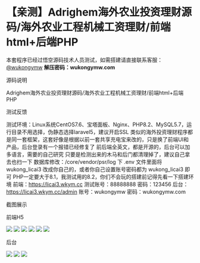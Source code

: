 # 【亲测】Adrighem海外农业投资理财源码/海外农业工程机械工资理财/前端html+后端PHP

本套程序已经过悟空源码技术人员测试，如需搭建请直接联系客服：[@wukongymw](http://t.me/wukongymw)
**解压密码：wukongymw.com**

源码说明

Adrighem海外农业投资理财源码/海外农业工程机械工资理财/前端html+后端PHP

测试反馈

测试环境：Linux系统CentOS7.6、宝塔面板、Nginx、PHP8.2、MySQL5.7，运行目录不用选择，伪静态选择laravel5，建议开启SSL
类似的海外投资理财程序都是同一套框架，这套好像是根据以前一套共享充电宝来改的，只是换了前端UI和产品，后台登录有一个报错已经修复了
前后端全英文，都是开源的，后台可以加多语言，需要的自己研究
只要是检测出来的木马和后门都清理掉了，建议自己拿去也扫一下
数据库修改：/core/vendor/psr/log 下 .env 文件里面将 wukong\_licai3 改成你自己的，或者你自己设置账号密码都为 wukong\_licai3 即可
PHP一定要大于8.1，我测试用的8.2，你们不会玩的搭建前记得先看一下搭建环境
前端：https://licai3.wkym.cc
测试账号：88888888
密码：123456
后台：https://licai3.wkym.cc/admin
账号：wukongymw
密码：wukongymw.com

截图展示

前端H5

[![](https://wukongymw.com/wp-content/uploads/2025/03/f129c855ec27124.png)](https://wukongymw.com/wp-content/uploads/2025/03/f129c855ec27124.png)
[![](https://wukongymw.com/wp-content/uploads/2025/03/35d6d1a4e9be707.png)](https://wukongymw.com/wp-content/uploads/2025/03/35d6d1a4e9be707.png)
[![](https://wukongymw.com/wp-content/uploads/2025/03/6644b453855b8de.png)](https://wukongymw.com/wp-content/uploads/2025/03/6644b453855b8de.png)
[![](https://wukongymw.com/wp-content/uploads/2025/03/2e34a433c358f0c.png)](https://wukongymw.com/wp-content/uploads/2025/03/2e34a433c358f0c.png)
[![](https://wukongymw.com/wp-content/uploads/2025/03/15d78f383d313a3.png)](https://wukongymw.com/wp-content/uploads/2025/03/15d78f383d313a3.png)
[![](https://wukongymw.com/wp-content/uploads/2025/03/30b17b477e160c9.png)](https://wukongymw.com/wp-content/uploads/2025/03/30b17b477e160c9.png)

后台

[![](https://wukongymw.com/wp-content/uploads/2025/03/417d07c2549b2f1.png)](https://wukongymw.com/wp-content/uploads/2025/03/417d07c2549b2f1.png)
[![](https://wukongymw.com/wp-content/uploads/2025/03/98e6d3fde2e8469.png)](https://wukongymw.com/wp-content/uploads/2025/03/98e6d3fde2e8469.png)
[![](https://wukongymw.com/wp-content/uploads/2025/03/89d93bee16cd368.png)](https://wukongymw.com/wp-content/uploads/2025/03/89d93bee16cd368.png)